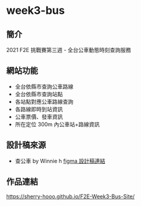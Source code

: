 # week3-bus

## 簡介

2021 F2E 挑戰賽第三週 - 全台公車動態時刻查詢服務

## 網站功能

- 全台依縣市查詢公車路線
- 全台依縣市查詢站點
- 各站點對應公車路線查詢
- 各路線即時到站資訊
- 公車票價、發車資訊
- 所在定位 300m 內公車站+路線資訊

## 設計稿來源

- 查公車 by Winnie h [figma 設計稿連結](https://www.figma.com/file/HisjyLhardgxKdRaEdt2dr/%E6%9F%A5%E5%85%AC%E8%BB%8A?node-id=39%3A6794)

## 作品連結
https://sherry-hooo.github.io/F2E-Week3-Bus-Site/

